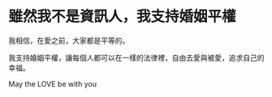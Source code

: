 # 雖然我不是資訊人，我支持婚姻平權

我相信，在愛之前，大家都是平等的。

我支持婚姻平權，讓每個人都可以在一樣的法律裡，自由去愛與被愛，追求自己的幸福。 

May the LOVE be with you
